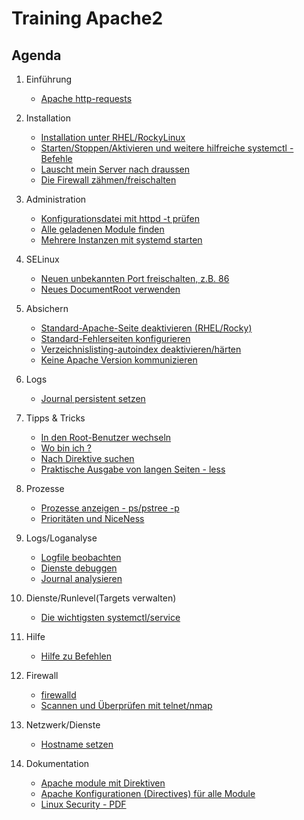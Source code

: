 # Training Apache2 

## Agenda 

  1. Einführung 
     * [Apache http-requests](apache-http-request.md) 
  1. Installation 
     * [Installation unter RHEL/RockyLinux](install-rhel.md)
     * [Starten/Stoppen/Aktivieren und weitere hilfreiche systemctl - Befehle](systemctl-service.md)
     * [Lauscht mein Server nach draussen](lsof.md) 
     * [Die Firewall zähmen/freischalten](firewall-cmd.md)
  1. Administration 
     * [Konfigurationsdatei mit httpd -t prüfen](httpd-t.md)
     * [Alle geladenen Module finden](script-modules.md)
     * [Mehrere Instanzen mit systemd starten](systemd-instances.md)
  1. SELinux 
     * [Neuen unbekannten Port freischalten, z.B. 86](selinux-port.md)
     * [Neues DocumentRoot verwenden](selinux-new-documentroot.md)
  
  1. Absichern
     * [Standard-Apache-Seite deaktivieren (RHEL/Rocky)](disable-default-page-rhel.md)
     * [Standard-Fehlerseiten konfigurieren](default-errordocument.md)
     * [Verzeichnislisting-autoindex deaktivieren/härten](disable-autoindex.md)
     * [Keine Apache Version kommunizieren](apache-servertokens.md)

  1. Logs 
     * [Journal persistent setzen](journal-auto.md)
  1. Tipps & Tricks 
     * [In den Root-Benutzer wechseln](sudo.md)  
     * [Wo bin ich ?](pwd.md)
     * [Nach Direktive suchen](grep.md)
     * [Praktische Ausgabe von langen Seiten - less](less.md) 
  1. Prozesse 
     * [Prozesse anzeigen - ps/pstree -p](prozesse.md)
     * [Prioritäten und NiceNess](nice-pr.md)
  1. Logs/Loganalyse
     * [Logfile beobachten](tailf.md)
     * [Dienste debuggen](debug-service.md)
     * [Journal analysieren](journalctl.md) 
  1. Dienste/Runlevel(Targets verwalten) 
     * [Die wichtigsten systemctl/service](systemctl-service.md)
  1. Hilfe 
     * [Hilfe zu Befehlen](help.md)
  1. Firewall 
     * [firewalld](firewalld.md)
     * [Scannen und Überprüfen mit telnet/nmap](nmap-telnet.md) 
  1. Netzwerk/Dienste 
     * [Hostname setzen](hostnamectl.md)
  1. Dokumentation
     * [Apache module mit Direktiven](https://httpd.apache.org/docs/2.4/en/mod/)
     * [Apache Konfigurationen (Directives) für alle Module](https://httpd.apache.org/docs/2.4/mod/directives.html)
     * [Linux Security - PDF](https://schulung.t3isp.de/documents/linux-security.pdf)



